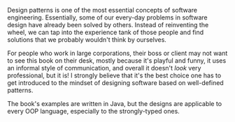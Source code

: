Design patterns is one of the most essential concepts of software engineering. Essentially, some of our every-day problems in software design have already been solved by others. Instead of reinventing the wheel, we can tap into the experience tank of those people and find solutions that we probably wouldn't think by ourselves.

For people who work in large corporations, their boss or client may not want to see this book on their desk, mostly because it's playful and funny, it uses an informal style of communication, and overall it doesn't *look* very professional, but it is! I strongly believe that it's the best choice one has to get introduced to the mindset of designing software based on well-defined patterns.

The book's examples are written in Java, but the designs are applicable to every OOP language, especially to the strongly-typed ones.